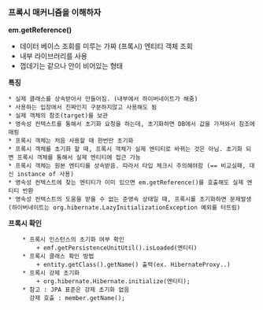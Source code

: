 ### 프록시 매커니즘을 이해하자

**em.getReference()**

* 데이터 베이스 조회를 미루는 가짜 (프록시) 엔티티 객체 조회
* 내부 라이브러리를 사용
* 껍데기는 같으나 안이 비어있는 형태
    
**특징** 

    * 실제 클래스를 상속받아서 만들어짐. (내부에서 하이버네이트가 해줌)
    * 사용하는 입장에서 진짜인지 구분하지않고 사용해도 됨
    * 실제 객체의 참조(target)를 보관
    * 영속성 컨텍스트를 통해서 초기화 요청을 하는데, 초기화하면 DB에서 값을 가져와서 참조에 매핑
    * 프록시 객체는 처음 사용할 때 한번만 초기화
    * 프록시 객체를 초기화 할 때, 프록시 객체가 실제 엔티티로 바뀌는 것은 아님. 초기화 되면 프록시 객체를 통해서 실제 엔티티에 접근 가능
    * 프록시 객체는 원본 엔티티를 상속받음. 따라서 타입 체크시 주의해야함 (== 비교실패, 대신 instance of 사용)
    * 영속성 컨텍스트에 찾는 엔티티가 이미 있으면 em.getReference()를 호출해도 실제 엔티티 반환
    * 영속성 컨텍스트의 도움을 받을 수 없는 준영속 상태일 때, 프록시를 초기화하면 문제발생 (하이버네이트는 org.hibernate.LazyInitializationException 예외를 터뜨림)

**프록시 확인**
```
    * 프록시 인스턴스의 초기화 여부 확인
        + emf.getPersistenceUnitUtil().isLoaded(엔티티)
    * 프록시 클래스 확인 방법
        + entity.getClass().getName() 출력(ex. HibernateProxy..)
    * 프록시 강제 초기화
        + org.hibernate.Hibernate.initialize(엔티티);
    * 참고 : JPA 표준은 강제 초기화 없음
      강제 호출 : member.getName();
```
    